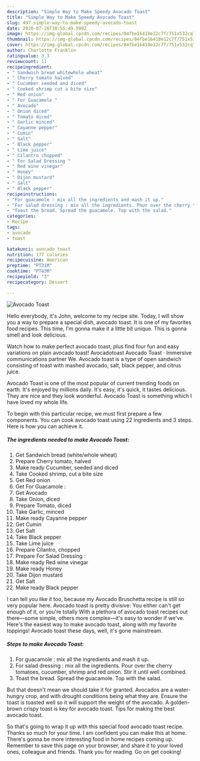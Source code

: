 ```yaml
---
description: "Simple Way to Make Speedy Avocado Toast"
title: "Simple Way to Make Speedy Avocado Toast"
slug: 497-simple-way-to-make-speedy-avocado-toast
date: 2020-07-26T10:55:49.599Z
image: https://img-global.cpcdn.com/recipes/04fbe16418e12c7f/751x532cq70/avocado-toast-recipe-main-photo.jpg
thumbnail: https://img-global.cpcdn.com/recipes/04fbe16418e12c7f/751x532cq70/avocado-toast-recipe-main-photo.jpg
cover: https://img-global.cpcdn.com/recipes/04fbe16418e12c7f/751x532cq70/avocado-toast-recipe-main-photo.jpg
author: Charlotte Franklin
ratingvalue: 3.3
reviewcount: 11
recipeingredient:
- " Sandwich bread whitewhole wheat"
- " Cherry tomato halved"
- " Cucumber seeded and diced"
- " Cooked shrimp cut a bite size"
- " Red onion"
- " For Guacamole "
- " Avocado"
- " Onion diced"
- " Tomato diced"
- " Garlic minced"
- " Cayanne pepper"
- " Cumin"
- " Salt"
- " Black pepper"
- " Lime juice"
- " Cilantro chopped"
- " For Salad Dressing "
- " Red wine vinegar"
- " Honey"
- " Dijon mustard"
- " Salt"
- " Black pepper"
recipeinstructions:
- "For guacamole : mix all the ingredients and mash it up."
- "For salad dressing : mix all the ingredients. Pour over the cherry tomatoes, cucumber, shrimp and red onion. Stir it until well combined."
- "Toast the bread. Spread the guacamole. Top with the salad."
categories:
- Recipe
tags:
- avocado
- toast

katakunci: avocado toast 
nutrition: 177 calories
recipecuisine: American
preptime: "PT31M"
cooktime: "PT43M"
recipeyield: "3"
recipecategory: Dessert

---
```



![Avocado Toast](https://img-global.cpcdn.com/recipes/04fbe16418e12c7f/751x532cq70/avocado-toast-recipe-main-photo.jpg)

Hello everybody, it's John, welcome to my recipe site. Today, I will show you a way to prepare a special dish, avocado toast. It is one of my favorites food recipes. This time, I'm gonna make it a little bit unique. This is gonna smell and look delicious.

Watch how to make perfect avocado toast, plus find four fun and easy variations on plain avocado toast! Avocadotoast Avocado Toast · Immersive communications partner We. Avocado toast is a type of open sandwich consisting of toast with mashed avocado, salt, black pepper, and citrus juice.

Avocado Toast is one of the most popular of current trending foods on earth. It's enjoyed by millions daily. It's easy, it's quick, it tastes delicious. They are nice and they look wonderful. Avocado Toast is something which I have loved my whole life.


To begin with this particular recipe, we must first prepare a few components. You can cook avocado toast using 22 ingredients and 3 steps. Here is how you can achieve it.

<!--inarticleads1-->

##### The ingredients needed to make Avocado Toast:

1. Get  Sandwich bread (white/whole wheat)
1. Prepare  Cherry tomato, halved
1. Make ready  Cucumber, seeded and diced
1. Take  Cooked shrimp, cut a bite size
1. Get  Red onion
1. Get  For Guacamole :
1. Get  Avocado
1. Take  Onion, diced
1. Prepare  Tomato, diced
1. Take  Garlic, minced
1. Make ready  Cayanne pepper
1. Get  Cumin
1. Get  Salt
1. Take  Black pepper
1. Take  Lime juice
1. Prepare  Cilantro, chopped
1. Prepare  For Salad Dressing :
1. Make ready  Red wine vinegar
1. Make ready  Honey
1. Take  Dijon mustard
1. Get  Salt
1. Make ready  Black pepper


I can tell you like it too, because my Avocado Bruschetta recipe is still so very popular here. Avocado toast is pretty divisive: You either can&#39;t get enough of it, or you&#39;re totally With a plethora of avocado toast recipes out there—some simple, others more complex—it&#39;s easy to wonder if we&#39;ve. Here&#39;s the easiest way to make avocado toast, along with my favorite toppings! Avocado toast these days, well, it&#39;s gone mainstream. 

<!--inarticleads2-->

##### Steps to make Avocado Toast:

1. For guacamole : mix all the ingredients and mash it up.
1. For salad dressing : mix all the ingredients. Pour over the cherry tomatoes, cucumber, shrimp and red onion. Stir it until well combined.
1. Toast the bread. Spread the guacamole. Top with the salad.


But that doesn&#39;t mean we should take it for granted. Avocados are a water-hungry crop, and with drought conditions being what they are. Ensure the toast is toasted well so it will support the weight of the avocado. A golden-brown crispy toast is key for avocado toast. Tips for making the best avocado toast. 

So that's going to wrap it up with this special food avocado toast recipe. Thanks so much for your time. I am confident you can make this at home. There's gonna be more interesting food in home recipes coming up. Remember to save this page on your browser, and share it to your loved ones, colleague and friends. Thank you for reading. Go on get cooking!
